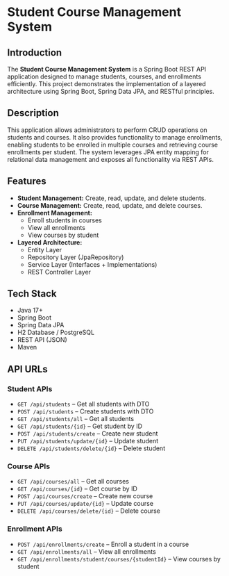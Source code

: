 # Student Course Management System

## Introduction
The **Student Course Management System** is a Spring Boot REST API application designed to manage students, courses, and enrollments efficiently. This project demonstrates the implementation of a layered architecture using Spring Boot, Spring Data JPA, and RESTful principles.

## Description
This application allows administrators to perform CRUD operations on students and courses. It also provides functionality to manage enrollments, enabling students to be enrolled in multiple courses and retrieving course enrollments per student. The system leverages JPA entity mapping for relational data management and exposes all functionality via REST APIs.

## Features
- **Student Management:** Create, read, update, and delete students.
- **Course Management:** Create, read, update, and delete courses.
- **Enrollment Management:**
  - Enroll students in courses
  - View all enrollments
  - View courses by student
- **Layered Architecture:**
  - Entity Layer
  - Repository Layer (JpaRepository)
  - Service Layer (Interfaces + Implementations)
  - REST Controller Layer

## Tech Stack
- Java 17+
- Spring Boot
- Spring Data JPA
- H2 Database / PostgreSQL
- REST API (JSON)
- Maven

## API URLs
### Student APIs
- `GET /api/students` – Get all students with DTO
- `POST /api/students` – Create students with DTO  
- `GET /api/students/all` – Get all students  
- `GET /api/students/{id}` – Get student by ID  
- `POST /api/students/create` – Create new student  
- `PUT /api/students/update/{id}` – Update student  
- `DELETE /api/students/delete/{id}` – Delete student  

### Course APIs

- `GET /api/courses/all` – Get all courses  
- `GET /api/courses/{id}` – Get course by ID  
- `POST /api/courses/create` – Create new course  
- `PUT /api/courses/update/{id}` – Update course  
- `DELETE /api/courses/delete/{id}` – Delete course  

### Enrollment APIs
- `POST /api/enrollments/create` – Enroll a student in a course  
- `GET /api/enrollments/all` – View all enrollments  
- `GET /api/enrollments/student/courses/{studentId}` – View courses by student  

